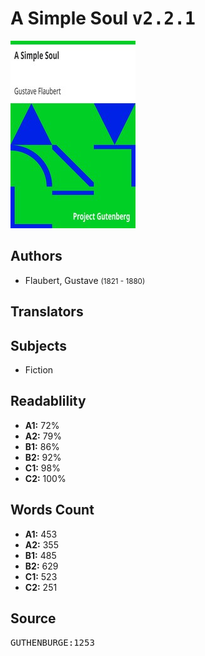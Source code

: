 # A Simple Soul <kbd>v2.2.1</kbd>

![](./cover.medium.jpg "")

## Authors


 - Flaubert, Gustave <small>(1821 - 1880)</small>

## Translators



## Subjects


 - Fiction

## Readablility


 - **A1:** 72%
 - **A2:** 79%
 - **B1:** 86%
 - **B2:** 92%
 - **C1:** 98%
 - **C2:** 100%

## Words Count


 - **A1:** 453
 - **A2:** 355
 - **B1:** 485
 - **B2:** 629
 - **C1:** 523
 - **C2:** 251

## Source


<kbd>GUTHENBURGE:1253</kbd>
